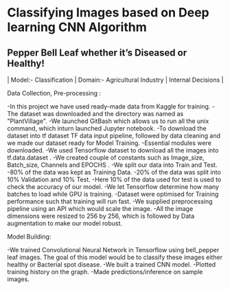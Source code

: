 # Classifying Images based on Deep learning CNN Algorithm

## Pepper Bell Leaf whether it’s Diseased or Healthy!

| Model:- Classification | Domain:- Agricultural Industry | Internal Decisions |

Data Collection, Pre-processing :

-In this project we have used ready-made data from Kaggle for training.
-The dataset was downloaded and the directory was named as "PlantVillage".
-We launched GitBash which allows us to run all the unix command, which inturn launched Jupyter notebook.
-To download the dataset into tf dataset TF data input pipeline, followed by data cleaning and we made our dataset ready for Model Training.
-Essential modules were downloaded.
-We used Tensorflow dataset to download all the images into tf.data.dataset .
-We created couple of constants such as Image_size, Batch_size, Channels and EPOCHS .
-We split our data into Train and Test.
-80% of the data was kept as Training Data.
-20% of the data was split into 10% Validation and 10% Test.
-Here 10% of the data used for test is used to check the accuracy of our model.
-We let Tensorflow determine how many batches to load while GPU is training.
-Dataset were optimised for Training performance such that training will run fast.
-We supplied preprocessing pipeline using an API which would scale the image.
-All the image dimensions were resized to 256 by 256, which is followed by Data augmentation to make our model robust.

Model Building:

-We trained Convolutional Neural Network in Tensorflow using bell_pepper leaf images. The goal of this model would be to classify these images either healthy or Bacterial spot disease.
-We built a trained CNN model.
-Plotted training history on the graph.
-Made predictions/inference on sample images.
